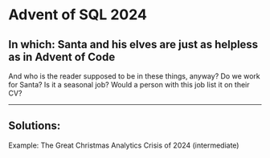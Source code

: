 # Advent of SQL 2024

## In which: Santa and his elves are just as helpless as in Advent of Code

And who is the reader supposed to be in these things, anyway? Do we work for Santa? Is it a seasonal job? Would a person with this job list it on their CV?

---

## Solutions:

Example: The Great Christmas Analytics Crisis of 2024 (intermediate)
